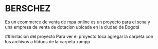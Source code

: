 # BERSCHEZ
Es un ecommerce de venta de ropa online es un proyecto para el sena y una empresa de venta de dotacion ubicada en la ciudad de Bogotá

##Instacion del proyecto
Para ver el proyecto toca agregar la carpeta con los archivos a htdocs de la carpeta xampp
